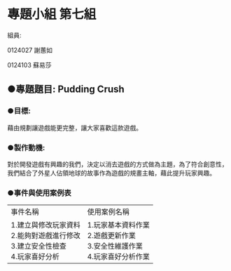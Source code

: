 
<h1>專題小組 第七組</h1>

組員:

0124027 謝蕙如

0124103 蘇易莎

<h2>●專題題目: Pudding Crush</h2>

<h3>●目標:</h3>藉由規劃讓遊戲能更完整，讓大家喜歡這款遊戲。
<h3>●製作動機:</h3>對於開發遊戲有興趣的我們，決定以消去遊戲的方式做為主題，為了符合創意性，我們結合了外星人佔領地球的故事作為遊戲的規畫主軸，藉此提升玩家興趣。

<h3>●事件與使用案例表</h3>
<table style="width:100%">
  <tr>
    <td>事件名稱</td>
    <td>使用案例名稱</td>     
  </tr>
  <tr>    
    <td>1.建立與修改玩家資料<br>
		2.能夠對遊戲進行修改<br>
		3.建立安全性檢查<br>
		4.玩家喜好分析<br>
    </td>
     <td>1.玩家基本資料作業<br>
		2.遊戲更新作業<br>
		3.安全性維護作業<br>
		4.玩家喜好分析作業<br>
    </td>
   </tr>
</table>
